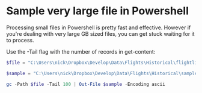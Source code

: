 # Sample very large file in Powershell	

Processing small files in Powershell is pretty fast and effective.  However if you're dealing with very large GB sized files, you can get stuck waiting for it to process. 

Use the -Tail flag with the number of records in get-content:

```powershell
$file = "C:\Users\nick\Dropbox\Develop\Data\Flights\Historical\flightlist_20200101_20200131.csv"

$sample = "C:\Users\nick\Dropbox\Develop\Data\Flights\Historical\sample.csv"

gc -Path $file -Tail 100 | Out-File $sample -Encoding ascii

```